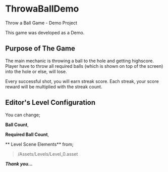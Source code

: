 # ThrowaBallDemo
Throw a Ball Game - Demo Project

This game was developed as a Demo.

## Purpose of The Game
The main mechanic is throwing a ball to the hole and getting highscore.
Player have to throw all required balls (which is shown on top of the screen) into the hole or else, will lose.


Every successful shot, you will earn streak score. Each streak, your score reward will be multiplied with the streak count.

## Editor's Level Configuration
You can change;

**Ball Count**, 

**Required Ball Count**,


** Level Scene Elements** from;
> /Assets/Levels/Level_0.asset 


***Thank you...***
